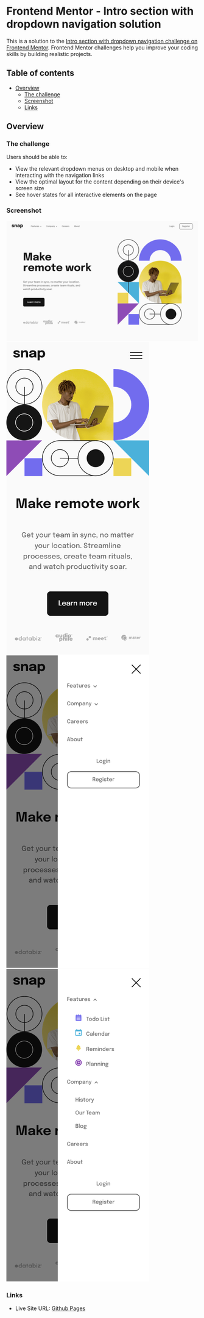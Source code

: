 # Frontend Mentor - Intro section with dropdown navigation solution

This is a solution to the [Intro section with dropdown navigation challenge on Frontend Mentor](https://www.frontendmentor.io/challenges/intro-section-with-dropdown-navigation-ryaPetHE5). Frontend Mentor challenges help you improve your coding skills by building realistic projects. 

## Table of contents

- [Overview](#overview)
  - [The challenge](#the-challenge)
  - [Screenshot](#screenshot)
  - [Links](#links)

## Overview

### The challenge

Users should be able to:

- View the relevant dropdown menus on desktop and mobile when interacting with the navigation links
- View the optimal layout for the content depending on their device's screen size
- See hover states for all interactive elements on the page

### Screenshot

![](./src/images/screenshot.png)
![](./src/images/screenshot-mobile.png)
![](./src/images/screenshot-mobile-menu.png)
![](./src/images/screenshot-mobile-menu-expanded.png)

### Links

- Live Site URL: [Github Pages](https://alpe12.github.io/frontendMentor/intro-section-with-dropdown-navigation/)